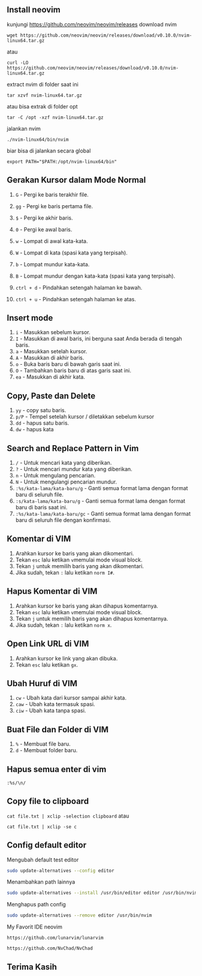 ## Install neovim
kunjungi https://github.com/neovim/neovim/releases
download nvim
```
wget https://github.com/neovim/neovim/releases/download/v0.10.0/nvim-linux64.tar.gz
```
atau
```
curl -LO https://github.com/neovim/neovim/releases/download/v0.10.0/nvim-linux64.tar.gz
```
extract nvim di folder saat ini
```
tar xzvf nvim-linux64.tar.gz
```
atau bisa extrak di folder opt
```
tar -C /opt -xzf nvim-linux64.tar.gz
```
jalankan nvim
```
./nvim-linux64/bin/nvim
```
biar bisa di jalankan secara global
```
export PATH="$PATH:/opt/nvim-linux64/bin"
```


## Gerakan Kursor dalam Mode Normal
1. ```G```  - Pergi ke baris terakhir file.
2. ```gg``` - Pergi ke baris pertama file.
3. ```$``` - Pergi ke akhir baris.
4. ```0``` - Pergi ke awal baris.

5. ```w``` - Lompat di awal kata-kata.
6. ```W``` - Lompat di kata (spasi kata yang terpisah).
7. ```b``` - Lompat mundur kata-kata.
8. ```B``` - Lompat mundur dengan kata-kata (spasi kata yang terpisah).

9. ```ctrl + d``` - Pindahkan setengah halaman ke bawah.
10. ```ctrl + u``` - Pindahkan setengah halaman ke atas.


## Insert mode

1. ```i``` - Masukkan sebelum kursor.
2. ```I``` - Masukkan di awal baris, ini berguna saat Anda berada di tengah baris.
3. ```a``` - Masukkan setelah kursor.
4. ```A``` - Masukkan di akhir baris.
5. ```o``` - Buka baris baru di bawah garis saat ini.
6. ```O``` - Tambahkan baris baru di atas garis saat ini.
7. ```ea``` - Masukkan di akhir kata.
 

## Copy, Paste dan Delete

1. ```yy``` - copy satu baris.
2. ```p/P``` - Tempel setelah kursor / diletakkan sebelum kursor
3. ```dd``` - hapus satu baris.
4. ```dw``` - hapus kata


## Search and Replace Pattern in Vim

1. ```/``` - Untuk mencari kata yang diberikan.
2. ```?``` - Untuk mencari mundur kata yang diberikan.
3. ```n``` - Untuk mengulang pencarian.
4. ```N``` - Untuk mengulangi pencarian mundur.
5. ```:%s/kata-lama/kata-baru/g``` - Ganti semua format lama dengan format baru di seluruh file.
6. ```:s/kata-lama/kata-baru/g``` - Ganti semua format lama dengan format baru di baris saat ini.
7. ```:%s/kata-lama/kata-baru/gc``` - Ganti semua format lama dengan format baru di seluruh file dengan konfirmasi.

## Komentar di VIM

1. Arahkan kursor ke baris yang akan dikomentari.
2. Tekan ``esc`` lalu ketikan ``v``memulai mode visual block.
3. Tekan ``j`` untuk memilih baris yang akan dikomentari.
4. Jika sudah, tekan ```:``` lalu ketikan ``norm I#``.

## Hapus Komentar di VIM

1. Arahkan kursor ke baris yang akan dihapus komentarnya.
2. Tekan ``esc`` lalu ketikan ``v``memulai mode visual block.
3. Tekan ``j`` untuk memilih baris yang akan dihapus komentarnya.
4. Jika sudah, tekan ```:``` lalu ketikan ``norm x``.

## Open Link URL di VIM

1. Arahkan kursor ke link yang akan dibuka.
2. Tekan ``esc`` lalu ketikan ``gx``.

## Ubah Huruf di VIM

1. ``cw`` - Ubah kata dari kursor sampai akhir kata.
2. ``caw`` - Ubah kata termasuk spasi.
3. ``ciw`` - Ubah kata tanpa spasi.

## Buat File dan Folder di VIM
1. ``%`` - Membuat file baru.
2. ``d`` - Membuat folder baru.

## Hapus semua enter di vim
```:%s/\n/```

## Copy file to clipboard
```cat file.txt | xclip -selection clipboard```
atau

```cat file.txt | xclip -se c```

## Config default editor

Mengubah default test editor


```sh
sudo update-alternatives --config editor
```

Menambahkan path lainnya
```sh
sudo update-alternatives --install /usr/bin/editor editor /usr/bin/nvim 100
```

Menghapus path config 
```sh
sudo update-alternatives --remove editor /usr/bin/nvim
```

My Favorit IDE neovim
```
https://github.com/lunarvim/lunarvim
```
```
https://github.com/NvChad/NvChad
```

## Terima Kasih
